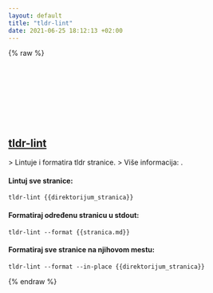 ```yaml
---
layout: default
title: "tldr-lint"
date: 2021-06-25 18:12:13 +02:00
---
```

{% raw %}
<h2 id="tldr-lint">
  <a href="/sh/common/tldr-lint.html">tldr-lint</a> <a href="#tldr-lint"><svg class="icon">
    <use href="/assets/images/unicode_sprite.svg#link" />
  </svg></a>
</h2>
> Lintuje i formatira tldr stranice.
> Više informacija: <https://github.com/tldr-pages/tldr-lint>.

#### Lintuj sve stranice:
```shell
tldr-lint {{direktorijum_stranica}}
```
#### Formatiraj određenu stranicu u stdout:
```shell
tldr-lint --format {{stranica.md}}
```
#### Formatiraj sve stranice na njihovom mestu:
```shell
tldr-lint --format --in-place {{direktorijum_stranica}}
```
{% endraw %}